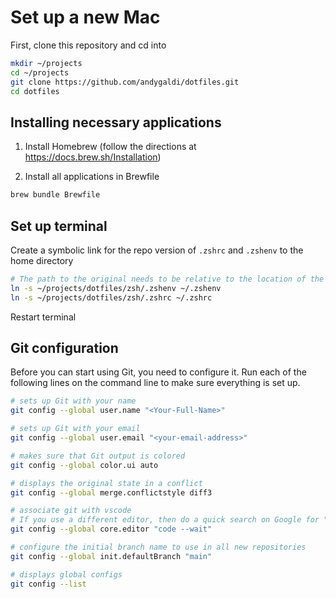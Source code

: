 # Set up a new Mac

First, clone this repository and cd into 

```zsh
mkdir ~/projects
cd ~/projects
git clone https://github.com/andygaldi/dotfiles.git
cd dotfiles
```

## Installing necessary applications

1. Install Homebrew (follow the directions at https://docs.brew.sh/Installation)

2. Install all applications in Brewfile
```zsh
brew bundle Brewfile
```
## Set up terminal
Create a symbolic link for the repo version of `.zshrc` and `.zshenv` to the home directory

```zsh
# The path to the original needs to be relative to the location of the symbolic link, so be explicit
ln -s ~/projects/dotfiles/zsh/.zshenv ~/.zshenv
ln -s ~/projects/dotfiles/zsh/.zshrc ~/.zshrc
```
Restart terminal

## Git configuration
Before you can start using Git, you need to configure it. Run each of the following lines on the command line to make sure everything is set up.

```zsh
# sets up Git with your name
git config --global user.name "<Your-Full-Name>"

# sets up Git with your email
git config --global user.email "<your-email-address>"

# makes sure that Git output is colored
git config --global color.ui auto

# displays the original state in a conflict
git config --global merge.conflictstyle diff3

# associate git with vscode
# If you use a different editor, then do a quick search on Google for "associate X text editor with Git" (replace the X with the name of your code editor).
git config --global core.editor "code --wait"

# configure the initial branch name to use in all new repositories
git config --global init.defaultBranch "main"

# displays global configs
git config --list
```